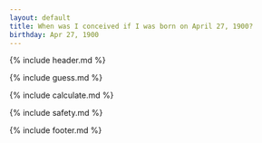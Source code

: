 ```yaml
---
layout: default
title: When was I conceived if I was born on April 27, 1900?
birthday: Apr 27, 1900
---
```


{% include header.md %}

{% include guess.md %}

{% include calculate.md %}

{% include safety.md %}

{% include footer.md %}



